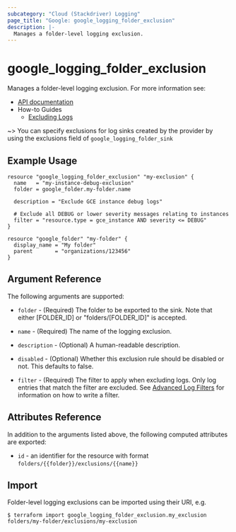 ```yaml
---
subcategory: "Cloud (Stackdriver) Logging"
page_title: "Google: google_logging_folder_exclusion"
description: |-
  Manages a folder-level logging exclusion.
---
```


# google\_logging\_folder\_exclusion

Manages a folder-level logging exclusion. For more information see:

* [API documentation](https://cloud.google.com/logging/docs/reference/v2/rest/v2/folders.exclusions)
* How-to Guides
    * [Excluding Logs](https://cloud.google.com/logging/docs/exclusions)

~> You can specify exclusions for log sinks created by the provider by using the exclusions field of `google_logging_folder_sink`

## Example Usage

```hcl
resource "google_logging_folder_exclusion" "my-exclusion" {
  name   = "my-instance-debug-exclusion"
  folder = google_folder.my-folder.name

  description = "Exclude GCE instance debug logs"

  # Exclude all DEBUG or lower severity messages relating to instances
  filter = "resource.type = gce_instance AND severity <= DEBUG"
}

resource "google_folder" "my-folder" {
  display_name = "My folder"
  parent       = "organizations/123456"
}
```

## Argument Reference

The following arguments are supported:

* `folder` - (Required) The folder to be exported to the sink. Note that either [FOLDER_ID] or "folders/[FOLDER_ID]" is
    accepted.

* `name` - (Required) The name of the logging exclusion.

* `description` - (Optional) A human-readable description.

* `disabled` - (Optional) Whether this exclusion rule should be disabled or not. This defaults to
    false.

* `filter` - (Required) The filter to apply when excluding logs. Only log entries that match the filter are excluded.
    See [Advanced Log Filters](https://cloud.google.com/logging/docs/view/advanced-filters) for information on how to
    write a filter.

## Attributes Reference

In addition to the arguments listed above, the following computed attributes are exported:

* `id` - an identifier for the resource with format `folders/{{folder}}/exclusions/{{name}}`

## Import

Folder-level logging exclusions can be imported using their URI, e.g.

```
$ terraform import google_logging_folder_exclusion.my_exclusion folders/my-folder/exclusions/my-exclusion
```
